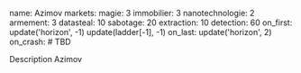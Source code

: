 name: Azimov
markets:
    magie: 3
    immobilier: 3
    nanotechnologie: 2
    armement: 3
datasteal: 10
sabotage: 20
extraction: 10
detection: 60
on_first:
    update('horizon', -1)
    update(ladder[-1], -1)
on_last:
    update('horizon', 2)
on_crash:
    # TBD

Description Azimov
